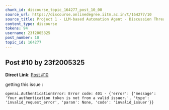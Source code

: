 ```yaml
---
chunk_id: discourse_topic_164277_post_10_00
source_url: https://discourse.onlinedegree.iitm.ac.in/t/164277/10
source_title: Project 1 - LLM-based Automation Agent - Discussion Thread [TDS Jan 2025]
content_type: discourse
tokens: 94
username: 23f2005325
post_number: 10
topic_id: 164277
---
```


## Post #10 by 23f2005325

**Direct Link**: [Post #10](https://discourse.onlinedegree.iitm.ac.in/t/164277/10)

getting this issue :

`openai.AuthenticationError: Error code: 401 - {'error': {'message': 'Your authentication token is not from a valid issuer.', 'type': 'invalid_request_error', 'param': None, 'code': 'invalid_issuer'}}
`
